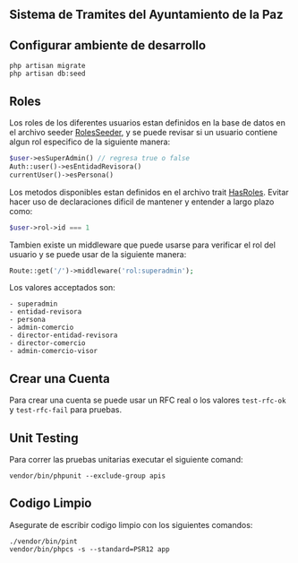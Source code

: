 ## Sistema de Tramites del Ayuntamiento de la Paz

## Configurar ambiente de desarrollo
```shell
php artisan migrate
php artisan db:seed
```

## Roles
Los roles de los diferentes usuarios estan definidos en la base de datos en el archivo seeder [RolesSeeder](./database/seeders/RolesSeeder.php), y se puede revisar si un usuario contiene algun rol especifico de la siguiente manera:
```php
$user->esSuperAdmin() // regresa true o false
Auth::user()->esEntidadRevisora()
currentUser()->esPersona()
```
Los metodos disponibles estan definidos en el archivo trait [HasRoles](./app/Contracts/HasRoles.php).
Evitar hacer uso de declaraciones dificil de mantener y entender a largo plazo como:
```php
$user->rol->id === 1
```
Tambien existe un middleware que puede usarse para verificar el rol del usuario y se puede usar de la siguiente manera:
```php
Route::get('/')->middleware('rol:superadmin');
```
Los valores acceptados son:
```
- superadmin
- entidad-revisora
- persona
- admin-comercio
- director-entidad-revisora
- director-comercio
- admin-comercio-visor
```

## Crear una Cuenta
Para crear una cuenta se puede usar un RFC real o los valores `test-rfc-ok` y `test-rfc-fail` para pruebas.

## Unit Testing
Para correr las pruebas unitarias executar el siguiente comand:
```shell
vendor/bin/phpunit --exclude-group apis
```

## Codigo Limpio
Asegurate de escribir codigo limpio con los siguientes comandos:
```shell
./vendor/bin/pint
vendor/bin/phpcs -s --standard=PSR12 app
```
